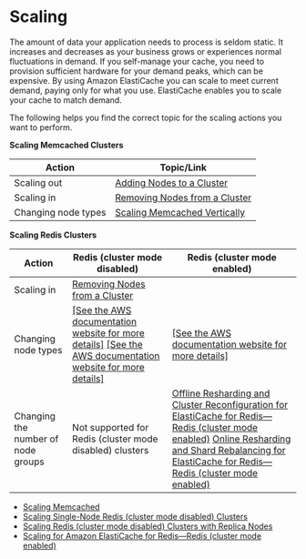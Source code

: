 # Scaling<a name="Scaling"></a>

The amount of data your application needs to process is seldom static\. It increases and decreases as your business grows or experiences normal fluctuations in demand\. If you self\-manage your cache, you need to provision sufficient hardware for your demand peaks, which can be expensive\. By using Amazon ElastiCache you can scale to meet current demand, paying only for what you use\. ElastiCache enables you to scale your cache to match demand\.

The following helps you find the correct topic for the scaling actions you want to perform\.


**Scaling Memcached Clusters**  

| Action | Topic/Link | 
| --- | --- | 
|  Scaling out  |  [Adding Nodes to a Cluster](Clusters.AddNode.md)  | 
|  Scaling in  |  [Removing Nodes from a Cluster](Clusters.DeleteNode.md)  | 
|  Changing node types  |  [Scaling Memcached Vertically](Scaling.Memcached.md#Scaling.Memcached.Vertically)  | 


**Scaling Redis Clusters**  

| Action | Redis \(cluster mode disabled\) | Redis \(cluster mode enabled\) | 
| --- | --- | --- | 
|  Scaling in  |  [Removing Nodes from a Cluster](Clusters.DeleteNode.md)  |   | 
|  Changing node types  |  [\[See the AWS documentation website for more details\]](http://docs.aws.amazon.com/AmazonElastiCache/latest/UserGuide/Scaling.html) [\[See the AWS documentation website for more details\]](http://docs.aws.amazon.com/AmazonElastiCache/latest/UserGuide/Scaling.html)  |  [\[See the AWS documentation website for more details\]](http://docs.aws.amazon.com/AmazonElastiCache/latest/UserGuide/Scaling.html)  | 
|  Changing the number of node groups  |  Not supported for Redis \(cluster mode disabled\) clusters  |  [Offline Resharding and Cluster Reconfiguration for ElastiCache for Redis—Redis \(cluster mode enabled\)](scaling-redis-cluster-mode-enabled.md#redis-cluster-resharding-offline) [Online Resharding and Shard Rebalancing for ElastiCache for Redis—Redis \(cluster mode enabled\)](scaling-redis-cluster-mode-enabled.md#redis-cluster-resharding-online)  | 


+ [Scaling Memcached](Scaling.Memcached.md)
+ [Scaling Single\-Node Redis \(cluster mode disabled\) Clusters](Scaling.RedisStandalone.md)
+ [Scaling Redis \(cluster mode disabled\) Clusters with Replica Nodes](Scaling.RedisReplGrps.md)
+ [Scaling for Amazon ElastiCache for Redis—Redis \(cluster mode enabled\)](scaling-redis-cluster-mode-enabled.md)